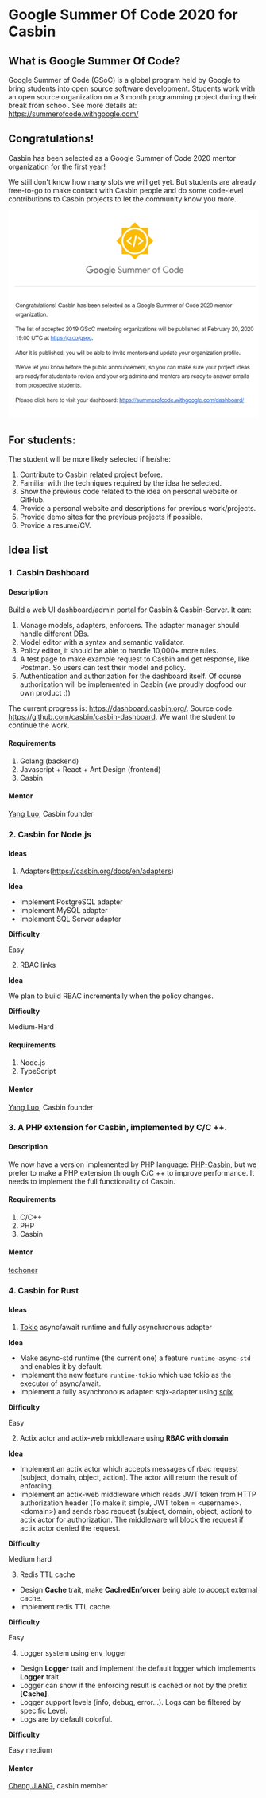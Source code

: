 # Google Summer Of Code 2020 for Casbin

## What is Google Summer Of Code?

Google Summer of Code (GSoC) is a global program held by Google to bring students into open source software development. Students work with an open source organization on a 3 month programming project during their break from school. See more details at: https://summerofcode.withgoogle.com/

## Congratulations!

Casbin has been selected as a Google Summer of Code 2020 mentor organization for the first year!

We still don't know how many slots we will get yet. But students are already free-to-go to make contact with Casbin people and do some code-level contributions to Casbin projects to let the community know you more.

![congrats](congrats.png)

## For students:

The student will be more likely selected if he/she:

1. Contribute to Casbin related project before.
2. Familiar with the techniques required by the idea he selected.
3. Show the previous code related to the idea on personal website or GitHub.
4. Provide a personal website and descriptions for previous work/projects.
5. Provide demo sites for the previous projects if possible.
6. Provide a resume/CV.

## Idea list

### 1. Casbin Dashboard

#### Description

Build a web UI dashboard/admin portal for Casbin & Casbin-Server. It can:

1. Manage models, adapters, enforcers. The adapter manager should handle different DBs.
2. Model editor with a syntax and semantic validator.
3. Policy editor, it should be able to handle 10,000+ more rules.
4. A test page to make example request to Casbin and get response, like Postman. So users can test their model and policy.
5. Authentication and authorization for the dashboard itself. Of course authorization will be implemented in Casbin (we proudly dogfood our own product :))

The current progress is: https://dashboard.casbin.org/. Source code: https://github.com/casbin/casbin-dashboard. We want the student to continue the work.

#### Requirements

1. Golang (backend)
2. Javascript + React + Ant Design (frontend)
3. Casbin

#### Mentor

[Yang Luo](https://github.com/hsluoyz), Casbin founder


### 2. Casbin for Node.js

#### Ideas 

1. Adapters(https://casbin.org/docs/en/adapters)

**Idea**

- Implement PostgreSQL adapter
- Implement MySQL adapter   
- Implement SQL Server adapter

**Difficulty** 

Easy

2. RBAC links

**Idea**

We plan to build RBAC incrementally when the policy changes.

**Difficulty** 

Medium-Hard

#### Requirements

1. Node.js
2. TypeScript

#### Mentor

[Yang Luo](https://github.com/hsluoyz), Casbin founder

### 3. A PHP extension for Casbin, implemented by C/C ++.

#### Description

We now have a version implemented by PHP language: [PHP-Casbin](https://github.com/php-casbin/php-casbin), but we prefer to make a PHP extension through C/C ++ to improve performance.
It needs to implement the full functionality of Casbin.

#### Requirements

1. C/C++
2. PHP
3. Casbin

#### Mentor

[techoner](https://github.com/techoner)

### 4. Casbin for Rust

#### Ideas

1. [Tokio](https://github.com/tokio-rs/tokio) async/await runtime and fully asynchronous adapter

**Idea**

- Make async-std runtime (the current one) a feature `runtime-async-std` and enables it by default.
- Implement the new feature `runtime-tokio` which use tokio as the executor of async/await.
- Implement a fully asynchronous adapter: sqlx-adapter using [sqlx](https://github.com/launchbadge/sqlx).


**Difficulty**

Easy

2. Actix actor and actix-web middleware using **RBAC with domain**

**Idea**

- Implement an actix actor which accepts messages of rbac request (subject, domain, object, action). The actor will return the result of enforcing.
- Implement an actix-web middleware which reads JWT token from HTTP authorization header (To make it simple, JWT token = \<username\>.\<domain\>)
and sends rbac request (subject, domain, object, action) to actix actor for authorization. The middleware wll block the request if actix actor denied the request.

**Difficulty**

Medium hard

3. Redis TTL cache

- Design **Cache** trait, make **CachedEnforcer** being able to accept external cache.
- Implement redis TTL cache.

**Difficulty**

Easy

4. Logger system using env_logger

- Design **Logger** trait and implement the default logger which implements **Logger** trait.
- Logger can show if the enforcing result is cached or not by the prefix **[Cache]**.
- Logger support levels (info, debug, error...). Logs can be filtered by specific Level.
- Logs are by default colorful.

**Difficulty**

Easy medium


#### Mentor

[Cheng JIANG](https://github.com/GopherJ), casbin member
